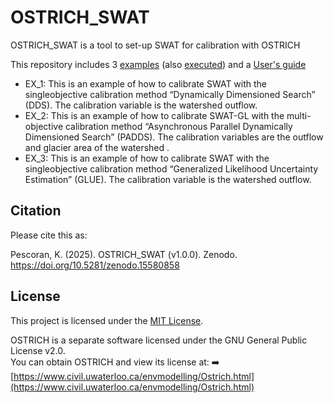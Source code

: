 # OSTRICH_SWAT
OSTRICH_SWAT is a tool to set-up SWAT for calibration with OSTRICH

This repository includes 3 [examples](examples) (also [executed](executed)) and a [User's guide](GuiaUsuario.pdf)

* EX_1: This is an example of how to calibrate SWAT with the singleobjective calibration method “Dynamically Dimensioned Search” (DDS). The calibration variable is the watershed outflow.
* EX_2: This is an example of how to calibrate SWAT-GL with the multi-objective calibration method “Asynchronous Parallel Dynamically Dimensioned Search” (PADDS). The calibration variables are the outflow and glacier area of the watershed .
* EX_3: This is an example of how to calibrate SWAT with the singleobjective calibration method “Generalized Likelihood Uncertainty Estimation” (GLUE). The calibration variable is the watershed outflow.

## Citation

Please cite this as: 

Pescoran, K. (2025). OSTRICH_SWAT (v1.0.0). Zenodo. https://doi.org/10.5281/zenodo.15580858

## License

This project is licensed under the [MIT License](LICENSE).

OSTRICH is a separate software licensed under the GNU General Public License v2.0.  
You can obtain OSTRICH and view its license at:
➡️ [https://www.civil.uwaterloo.ca/envmodelling/Ostrich.html](https://www.civil.uwaterloo.ca/envmodelling/Ostrich.html)
